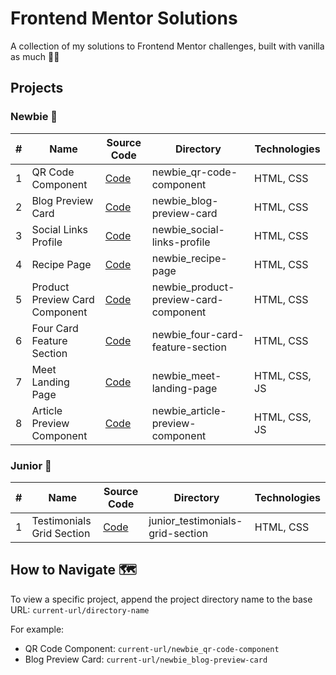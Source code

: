 # Frontend Mentor Solutions

A collection of my solutions to Frontend Mentor challenges, built with vanilla as much 🍦✨

## Projects

### Newbie 🌱

| # | Name | Source Code | Directory | Technologies |
|---|------|------------|-----------|--------------|
| 1 | QR Code Component | [Code](./newbie_qr-code-component) | newbie_qr-code-component | HTML, CSS |
| 2 | Blog Preview Card | [Code](./newbie_blog-preview-card) | newbie_blog-preview-card | HTML, CSS |
| 3 | Social Links Profile | [Code](./newbie_social-links-profile) | newbie_social-links-profile | HTML, CSS |
| 4 | Recipe Page | [Code](./newbie_recipe-page) | newbie_recipe-page | HTML, CSS |
| 5 | Product Preview Card Component | [Code](./newbie_product-preview-card-component) | newbie_product-preview-card-component | HTML, CSS |
| 6 | Four Card Feature Section | [Code](./newbie_four-card-feature-section) | newbie_four-card-feature-section | HTML, CSS |
| 7 | Meet Landing Page | [Code](./newbie_meet-landing-page) | newbie_meet-landing-page | HTML, CSS, JS |
| 8 | Article Preview Component | [Code](./newbie_article-preview-component) | newbie_article-preview-component | HTML, CSS, JS |

### Junior 🌟

| # | Name | Source Code | Directory | Technologies |
|---|------|------------|-----------|--------------|
| 1 | Testimonials Grid Section | [Code](./junior_testimonials-grid-section) | junior_testimonials-grid-section | HTML, CSS |

## How to Navigate 🗺️

To view a specific project, append the project directory name to the base URL:
```current-url/directory-name```

For example:
- QR Code Component: ```current-url/newbie_qr-code-component```
- Blog Preview Card: ```current-url/newbie_blog-preview-card```